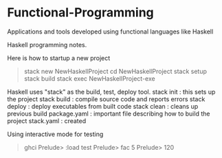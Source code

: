 # Functional-Programming
Applications and tools developed using functional languages like Haskell

Haskell programming notes.

Here is how to startup a new project
> stack new NewHaskellProject
> cd NewHaskellProject
> stack setup
> stack build
> stack exec NewHaskellProject-exe

Haskell uses "stack" as the build, test, deploy tool.
stack init    : this sets up the project
stack build   : compile source code and reports errors
stack deploy  : deploy executables from built code
stack clean   : cleans up previous build
package.yaml  : important file describing how to build the project
stack.yaml    : created

Using interactive mode for testing
> ghci
Prelude> :load test
Prelude> fac 5
Prelude> 120
